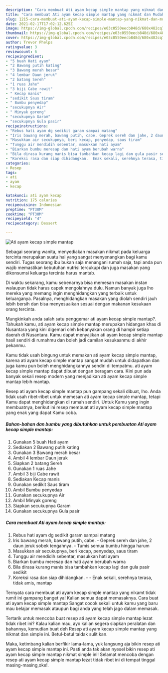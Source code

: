 ```yaml
---
description: "Cara membuat Ati ayam kecap simple mantap yang nikmat dan Mudah Dibuat"
title: "Cara membuat Ati ayam kecap simple mantap yang nikmat dan Mudah Dibuat"
slug: 1215-cara-membuat-ati-ayam-kecap-simple-mantap-yang-nikmat-dan-mudah-dibuat
date: 2021-02-17T17:02:12.625Z
image: https://img-global.cpcdn.com/recipes/e03c0550eecb848d/680x482cq70/ati-ayam-kecap-simple-mantap-foto-resep-utama.jpg
thumbnail: https://img-global.cpcdn.com/recipes/e03c0550eecb848d/680x482cq70/ati-ayam-kecap-simple-mantap-foto-resep-utama.jpg
cover: https://img-global.cpcdn.com/recipes/e03c0550eecb848d/680x482cq70/ati-ayam-kecap-simple-mantap-foto-resep-utama.jpg
author: Trevor Phelps
ratingvalue: 3
reviewcount: 6
recipeingredient:
- "5 buah Hati ayam"
- "2 Bawang putih kating"
- "3 Bawang merah besar"
- "4 lembar Daun jeruk"
- "2 batang Sereh"
- "1 ruas Jahe"
- "3 biji Cabe rawit"
- " Kecap manis"
- "sedikit Saus tiram"
- " Bumbu penyedap"
- "secukupnya Air"
- " Minyak goreng"
- "secukupnya Garam"
- "secukupnya Gula pasir"
recipeinstructions:
- "Rebus hati ayam dg sedikit garam sampai matang"
- "Iris bawang merah, bawang putih, cabe. Geprek sereh dan jahe, 2 daun jeruk sobek tengahnya. Tumis semua bumbu hingga harum"
- "Masukkan air secukupnya, beri kecap, penyedap, saus tiram"
- "Tunggu air mendidih sebentar, masukkan hati ayam"
- "Biarkan bumbu meresap dan hati ayam berubah warna"
- "Bila dirasa kurang manis bisa tambahkan kecap lagi dan gula pasir sedikit"
- "Koreksi rasa dan siap dihidangkan.  Enak sekali, serehnya terasa, tidak amis, mantap"
categories:
- Resep
tags:
- ati
- ayam
- kecap

katakunci: ati ayam kecap 
nutrition: 175 calories
recipecuisine: Indonesian
preptime: "PT30M"
cooktime: "PT30M"
recipeyield: "4"
recipecategory: Dessert

---
```



![Ati ayam kecap simple mantap](https://img-global.cpcdn.com/recipes/e03c0550eecb848d/680x482cq70/ati-ayam-kecap-simple-mantap-foto-resep-utama.jpg)

Sebagai seorang wanita, menyediakan masakan nikmat pada keluarga tercinta merupakan suatu hal yang sangat menyenangkan bagi kamu sendiri. Tugas seorang ibu bukan saja menangani rumah saja, tapi anda pun wajib memastikan kebutuhan nutrisi tercukupi dan juga masakan yang dikonsumsi keluarga tercinta harus mantab.

Di waktu  sekarang, kamu sebenarnya bisa memesan masakan instan walaupun tidak harus capek mengolahnya dulu. Namun banyak juga lho mereka yang memang ingin menghidangkan yang terbaik untuk keluarganya. Pasalnya, menghidangkan masakan yang diolah sendiri jauh lebih bersih dan bisa menyesuaikan sesuai dengan makanan kesukaan orang tercinta. 



Mungkinkah anda salah satu penggemar ati ayam kecap simple mantap?. Tahukah kamu, ati ayam kecap simple mantap merupakan hidangan khas di Nusantara yang kini digemari oleh kebanyakan orang di hampir setiap daerah di Nusantara. Kamu dapat menyajikan ati ayam kecap simple mantap hasil sendiri di rumahmu dan boleh jadi camilan kesukaanmu di akhir pekanmu.

Kamu tidak usah bingung untuk memakan ati ayam kecap simple mantap, karena ati ayam kecap simple mantap sangat mudah untuk didapatkan dan juga kamu pun boleh menghidangkannya sendiri di tempatmu. ati ayam kecap simple mantap dapat dibuat dengan beragam cara. Kini pun ada banyak sekali resep modern yang menjadikan ati ayam kecap simple mantap lebih mantap.

Resep ati ayam kecap simple mantap pun gampang sekali dibuat, lho. Anda tidak usah ribet-ribet untuk memesan ati ayam kecap simple mantap, tetapi Kamu dapat menghidangkan di rumah sendiri. Untuk Kamu yang ingin membuatnya, berikut ini resep membuat ati ayam kecap simple mantap yang enak yang dapat Kamu coba.

<!--inarticleads1-->

##### Bahan-bahan dan bumbu yang dibutuhkan untuk pembuatan Ati ayam kecap simple mantap:

1. Gunakan 5 buah Hati ayam
1. Sediakan 2 Bawang putih kating
1. Gunakan 3 Bawang merah besar
1. Ambil 4 lembar Daun jeruk
1. Siapkan 2 batang Sereh
1. Gunakan 1 ruas Jahe
1. Ambil 3 biji Cabe rawit
1. Sediakan  Kecap manis
1. Gunakan sedikit Saus tiram
1. Ambil  Bumbu penyedap
1. Gunakan secukupnya Air
1. Ambil  Minyak goreng
1. Siapkan secukupnya Garam
1. Gunakan secukupnya Gula pasir




<!--inarticleads2-->

##### Cara membuat Ati ayam kecap simple mantap:

1. Rebus hati ayam dg sedikit garam sampai matang
1. Iris bawang merah, bawang putih, cabe. - Geprek sereh dan jahe, 2 daun jeruk sobek tengahnya. - Tumis semua bumbu hingga harum
1. Masukkan air secukupnya, beri kecap, penyedap, saus tiram
1. Tunggu air mendidih sebentar, masukkan hati ayam
1. Biarkan bumbu meresap dan hati ayam berubah warna
1. Bila dirasa kurang manis bisa tambahkan kecap lagi dan gula pasir sedikit
1. Koreksi rasa dan siap dihidangkan. -  - Enak sekali, serehnya terasa, tidak amis, mantap




Ternyata cara membuat ati ayam kecap simple mantap yang nikamt tidak rumit ini gampang banget ya! Kalian semua dapat memasaknya. Cara buat ati ayam kecap simple mantap Sangat cocok sekali untuk kamu yang baru mau belajar memasak ataupun bagi anda yang telah jago dalam memasak.

Tertarik untuk mencoba buat resep ati ayam kecap simple mantap lezat tidak ribet ini? Kalau kalian mau, ayo kalian segera siapkan peralatan dan bahannya, kemudian buat deh Resep ati ayam kecap simple mantap yang nikmat dan simple ini. Betul-betul taidak sulit kan. 

Maka, ketimbang kalian berfikir lama-lama, yuk langsung aja bikin resep ati ayam kecap simple mantap ini. Pasti anda tak akan nyesel bikin resep ati ayam kecap simple mantap nikmat simple ini! Selamat mencoba dengan resep ati ayam kecap simple mantap lezat tidak ribet ini di tempat tinggal masing-masing,oke!.

